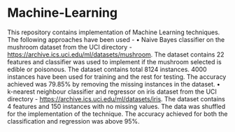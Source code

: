 # Machine-Learning
This repository contains implementation of Machine Learning techniques. The following approaches have been used - 
• Naive Bayes classifier on the mushroom dataset from the UCI directory - https://archive.ics.uci.edu/ml/datasets/mushroom. The dataset contains 22 features and classifier was used to implement if the mushroom selected is edible or poisonous. The dataset contains total 8124 instances. 4000 instances have been used for training and the rest for testing. The accuracy achieved was 79.85% by removing the missing instances in the dataset.
• k-nearest neighbour classifier and regressor on iris dataset from the UCI directory -  https://archive.ics.uci.edu/ml/datasets/iris. The dataset contains 4 features and 150 instances with no missing values. The data was shuffled for the implementation of the technique. The accuracy achieved for both the classification and regression was above 95%.
